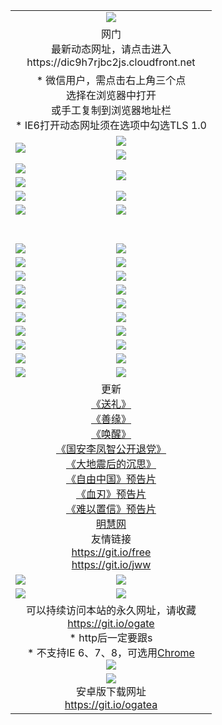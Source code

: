 ﻿<table>
  <tr></tr>
  <tr><td colspan=2 align=center><img src="https://cloud.githubusercontent.com/assets/11880933/13434984/f430fae2-e012-11e5-814f-c2df1e82b247.jpg" /></td></tr>
  <tr><td colspan=2 align=center>网门<br>最新动态网址，请点击进入
<br>https://dic9h7rjbc2js.cloudfront.net
    </td>
  </tr>
  <tr>
    <td colspan=2 align=center>* 微信用户，需点击右上角三个点<br>选择在浏览器中打开<br>或手工复制到浏览器地址栏
    <br>* IE6打开动态网址须在选项中勾选TLS 1.0</td>
  </tr>
  <tr>
    <td rowspan=2><a href="https://dic9h7rjbc2js.cloudfront.net/ogUP.aspx?name=11DKC.mp4&list=11DKC" target="_blank"><img src="https://dic9h7rjbc2js.cloudfront.net/Up/11DKC1.jpg" /></a></td> 
    <td><div><a href="https://dic9h7rjbc2js.cloudfront.net/ogUP.aspx?name=LRWS.mp4&list=LRWS" target="_blank"><img src="https://dic9h7rjbc2js.cloudfront.net/Up/LRWS.jpg" /></a></td>
   </tr>
  <tr>
    <td><a href="https://dic9h7rjbc2js.cloudfront.net/ogNiceVedio.aspx" target="_blank"><img src="https://dic9h7rjbc2js.cloudfront.net/Up/11TGKDY.jpg" /></a></td>
  </tr>
  <tr>
    <td><a href="https://dic9h7rjbc2js.cloudfront.net/ogUP.aspx?name=JQR.mp4&count=2" target="_blank"><img src="https://dic9h7rjbc2js.cloudfront.net/Up/JQR.jpg" /></a></td>   
    <td rowspan=2><a href="https://dic9h7rjbc2js.cloudfront.net/ogUP.aspx?name=JP.mp4&count=9" target="_blank"><img src="https://dic9h7rjbc2js.cloudfront.net/Up/JP.jpg" /></td>
  </tr>
  <tr>
    <td><a href="https://dic9h7rjbc2js.cloudfront.net/ogUP.aspx?name=WH.mp4" target="_blank"><img src="https://dic9h7rjbc2js.cloudfront.net/Up/WH.jpg" /></a></td>
  </tr>
  <tr>
    <td><a href="https://dic9h7rjbc2js.cloudfront.net/ogUP.aspx?name=SSZJ.mp4&list=SSZJ" target="_blank"><img src="https://dic9h7rjbc2js.cloudfront.net/Up/SSZJ.jpg" /></a></td>
    <td><a href="https://dic9h7rjbc2js.cloudfront.net/ogUP.aspx?name=1XQK.mp4&count=13" target="_blank"><img src="https://dic9h7rjbc2js.cloudfront.net/Up/1XQK.jpg" /></a</td>
  </tr>
  <tr>
    <td><a href="https://dic9h7rjbc2js.cloudfront.net/ogUP.aspx?name=ZY.mp4&count=2015|16" target="_blank"><img src="https://dic9h7rjbc2js.cloudfront.net/Up/ZY.jpg" /></a</td>
    <td><a href="https://dic9h7rjbc2js.cloudfront.net/ogUP.aspx?name=XTFY.mp4&count=B|2,A|24" target="_blank"><img src="https://dic9h7rjbc2js.cloudfront.net/Up/XTFY.jpg" /></a></td>
  </tr>
  <tr height="40">
  </tr>
  <tr>
    <td><a href="https://dic9h7rjbc2js.cloudfront.net/ogUP.aspx?name=4EE/QQ.mp4&list=4EEQQ" target="_blank"><img src="https://dic9h7rjbc2js.cloudfront.net/Up/4EE/QQ0.jpg"/></a></td>
    <td><a href="https://dic9h7rjbc2js.cloudfront.net/ogUP.aspx?name=4EE/HQ.mp4&list=4EEHQ" target="_blank"><img src="https://dic9h7rjbc2js.cloudfront.net/Up/4EE/HQ0.jpg"/></a></td>
  </tr>
  <tr>
    <td><a href="https://dic9h7rjbc2js.cloudfront.net/ogUP.aspx?name=4EE/ZG.mp4&list=4EEZG" target="_blank"><img src="https://dic9h7rjbc2js.cloudfront.net/Up/4EE/ZG0.jpg"/></a></td>
    <td><a href="https://dic9h7rjbc2js.cloudfront.net/ogUP.aspx?name=4EE/DJ.mp4&list=4EEDJ" target="_blank"><img src="https://dic9h7rjbc2js.cloudfront.net/Up/4EE/DJ0.jpg"/></a></td>
  </tr>
  <tr>
    <td><a href="https://dic9h7rjbc2js.cloudfront.net/ogUP.aspx?name=4EE/GX.mp4&list=4EEGX" target="_blank"><img src="https://dic9h7rjbc2js.cloudfront.net/Up/4EE/GX0.jpg"/></a></td>
    <td><a href="https://dic9h7rjbc2js.cloudfront.net/ogUP.aspx?name=4EE/HD.mp4&list=4EEHD" target="_blank"><img src="https://dic9h7rjbc2js.cloudfront.net/Up/4EE/HD0.jpg"/></a></td>
  </tr>
  <tr>
    <td><a href="https://dic9h7rjbc2js.cloudfront.net/ogUP.aspx?name=4EE/TX.mp4&list=4EETX" target="_blank"><img src="https://dic9h7rjbc2js.cloudfront.net/Up/4EE/TX0.jpg"/></a></td>
    <td><a href="https://dic9h7rjbc2js.cloudfront.net/ogUP.aspx?name=4EE/WZ.mp4&list=4EEWZ" target="_blank"><img src="https://dic9h7rjbc2js.cloudfront.net/Up/4EE/WZ0.jpg"/></a></td>
  </tr>
  <tr>
    <td><a href="https://dic9h7rjbc2js.cloudfront.net/onUP.aspx?name=https://d1pog55izwmvoe.cloudfront.net/" target="_blank"><img src="https://dic9h7rjbc2js.cloudfront.net/Up/0DTW.jpg"/></a></td>
    <td><a href="https://dic9h7rjbc2js.cloudfront.net/onUP.aspx?name=https://d240ns8up8earz.cloudfront.net/acenter/" target="_blank"><img src="https://dic9h7rjbc2js.cloudfront.net/Up/0TDW.jpg" /></a></td>
  </tr>
  <tr>
    <td><a href="https://dic9h7rjbc2js.cloudfront.net/onUP.aspx?name=https://d4508d6vomz2p.cloudfront.net/gb/nsc413.htm" target="_blank"><img src="https://dic9h7rjbc2js.cloudfront.net/Up/0DJY.jpg" /></a></td>
    <td><a href="https://dic9h7rjbc2js.cloudfront.net/onUP.aspx?name=https://dilo7bqpjb57y.cloudfront.net/xtr/gb/prog204.html" target="_blank"><img src="https://dic9h7rjbc2js.cloudfront.net/Up/0XTR.jpg" /></a></td>
  </tr>
  <tr>
    <td><a href="https://dic9h7rjbc2js.cloudfront.net/onUP.aspx?name=https://d3aj00iefsmfgc.cloudfront.net/" target="_blank"><img src="https://dic9h7rjbc2js.cloudfront.net/Up/0MHW.jpg" /></a></td>
    <td><a href="https://dic9h7rjbc2js.cloudfront.net/onUP.aspx?name=https://d20wz7qt14x5d2.cloudfront.net/" target="_blank"><img src="https://dic9h7rjbc2js.cloudfront.net/Up/0ZJW.jpg" /></a></td>
  </tr>
  <tr>
    <td><a href="https://dic9h7rjbc2js.cloudfront.net/ogUP.aspx?name=0FG.zip" target="_blank"><img src="https://dic9h7rjbc2js.cloudfront.net/Up/0FG.jpg" /></a></td>
    <td><a href="https://dic9h7rjbc2js.cloudfront.net/ogUP.aspx?name=0FGA.apk" target="_blank"><img src="https://dic9h7rjbc2js.cloudfront.net/Up/0FGA.jpg" /></a></td>
  </tr>
  <tr>
    <td><a href="https://dic9h7rjbc2js.cloudfront.net/ogUP.aspx?name=0U.zip" target="_blank"><img src="https://dic9h7rjbc2js.cloudfront.net/Up/0U.jpg" /></a></td>
    <td><a href="https://dic9h7rjbc2js.cloudfront.net/ogUP.aspx?name=0UA.apk" target="_blank"><img src="https://dic9h7rjbc2js.cloudfront.net/Up/0UA.jpg" /></a></td>
  </tr>
  <tr>
    <td><a href="https://dic9h7rjbc2js.cloudfront.net/ogUP.aspx?name=0iPPOTV.zip" target="_blank"><img src="https://dic9h7rjbc2js.cloudfront.net/Up/0iPPOTV.jpg" /></a></td>
    <td><a href="https://dic9h7rjbc2js.cloudfront.net/ogUP.aspx?name=0iNTD.apk" target="_blank"><img src="https://dic9h7rjbc2js.cloudfront.net/Up/0iNTD.jpg" /></a></td>
  </tr>
  <tr>
    <td colspan=2 align=center>更新<br>
      <a href="https://dic9h7rjbc2js.cloudfront.net/ogUP.aspx?name=4ESL.mp4" target="_blank">《送礼》</a><br>
      <a href="https://dic9h7rjbc2js.cloudfront.net/ogUP.aspx?name=4ESY.mp4" target="_blank">《善缘》</a><br>
      <a href="https://dic9h7rjbc2js.cloudfront.net/ogUP.aspx?name=4EHX.mp4" target="_blank">《唤醒》</a><br>
      <a href="https://dic9h7rjbc2js.cloudfront.net/ogUP.aspx?name=4LFZ.mp4" target="_blank">《国安李凤智公开退党》</a><br>
      <a href="https://dic9h7rjbc2js.cloudfront.net/ogUP.aspx?name=4DDZHDCS.mp4" target="_blank">《大地震后的沉思》</a><br>
      <a href="https://dic9h7rjbc2js.cloudfront.net/ogUP.aspx?name=11ZYZG0.mp4" target="_blank">《自由中国》预告片</a><br>
      <a href="https://dic9h7rjbc2js.cloudfront.net/ogUP.aspx?name=11XR.mp4" target="_blank">《血刃》预告片</a><br>
      <a href="https://dic9h7rjbc2js.cloudfront.net/ogUP.aspx?name=11NYZX.mp4&count=2" target="_blank">《难以置信》预告片</a><br>
      <a href="https://dic9h7rjbc2js.cloudfront.net/onUP.aspx?name=https://www.minghui.org/" target="_blank">明慧网</a><br>
      友情链接<br>
      <a href="https://dic9h7rjbc2js.cloudfront.net/onUP.aspx?name=https://git.io/free" target="_blank">https://git.io/free</a><br>
      <a href="https://dic9h7rjbc2js.cloudfront.net/onUP.aspx?name=https://git.io/jww" target="_blank">https://git.io/jww</a></td>
    </td>
  </tr>
  <tr>
    <td><a href="https://dic9h7rjbc2js.cloudfront.net/ogNice.aspx" target="_blank"><img src="https://dic9h7rjbc2js.cloudfront.net/Up/0WCYY.jpg" /></a></td>
    <td><a href="https://dic9h7rjbc2js.cloudfront.net/onCO.aspx?ob=600事物&op=增删改&args=WH1~%23类型6新闻%7c%23类型6评论&mode=" target="_blank"><img src="https://dic9h7rjbc2js.cloudfront.net/Up/0WZTT.jpg" /></a></td> 
  </tr>
  <tr>
    <td><a href="https://dic9h7rjbc2js.cloudfront.net/ogDY.aspx" target="_blank"><img src="https://dic9h7rjbc2js.cloudfront.net/Up/0FK.jpg" /></a></td>
    <td><a href="https://dic9h7rjbc2js.cloudfront.net/ogST.aspx" target="_blank"><img src="https://dic9h7rjbc2js.cloudfront.net/Up/0ST.jpg" /></a></td> 
  </tr>
  <tr>
    <td colspan=2 align=center>可以持续访问本站的永久网址，请收藏<br/><a href="https://git.io/ogate" target="_blank">https://git.io/ogate</a><br/>* http后一定要跟s<br/>* 不支持IE 6、7、8，可选用<a href="https://dic9h7rjbc2js.cloudfront.net/ogUP.aspx?name=0ChromePortable.zip">Chrome</a><br/><a href="https://dic9h7rjbc2js.cloudfront.net/Up/0WMGDL2.png" target="_blank"><img src="https://dic9h7rjbc2js.cloudfront.net/Up/0WMGD2.png"/></a></td>
  </tr>
  <tr>
    <td colspan=2 align=center><a href="https://dic9h7rjbc2js.cloudfront.net/ogUP.aspx?name=0oGate.apk" target="_blank"><img src="https://cloud.githubusercontent.com/assets/11880933/13720399/75e143ee-e842-11e5-9f0a-1421f423c80f.jpg" /></a><br>安卓版下载网址<br><a href="https://git.io/ogatea">https://git.io/ogatea</a></td>
  </tr>
  <!--tr>
    <td colspan=2 align=center>可能失效的动态网址
    </td>
  </tr-->
</table>
